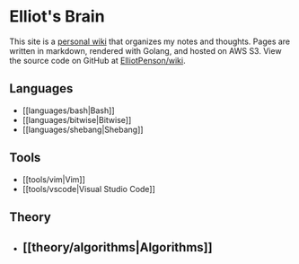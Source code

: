# Elliot's Brain

This site is a [personal wiki](https://en.wikipedia.org/wiki/Personal_wiki) that
organizes my notes and thoughts. Pages are written in markdown, rendered with
Golang, and hosted on AWS S3. View the source code on GitHub at
[ElliotPenson/wiki](https://github.com/ElliotPenson/wiki).

## Languages

- [[languages/bash|Bash]]
- [[languages/bitwise|Bitwise]]
- [[languages/shebang|Shebang]]

## Tools

- [[tools/vim|Vim]]
- [[tools/vscode|Visual Studio Code]]

## Theory

- [[theory/algorithms|Algorithms]]
  -

